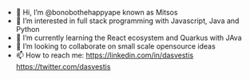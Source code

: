 - 👋 Hi, I’m @bonobothehappyape known as Mitsos
- 👀 I’m interested in full stack programming with Javascript, Java and Python 
- 🌱 I’m currently learning the React ecosystem and Quarkus with JAva
- 💞️ I’m looking to collaborate on small scale opensource ideas
- 📫 How to reach me: https://linkedin.com/in/dasvestis https://twitter.com/dasvestis

<!---
bonobothehappyape/bonobothehappyape is a ✨ special ✨ repository because its `README.md` (this file) appears on your GitHub profile.
You can click the Preview link to take a look at your changes.
--->
